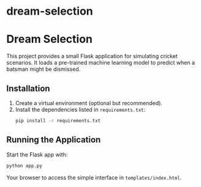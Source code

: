 # dream-selection
# Dream Selection

This project provides a small Flask application for simulating cricket scenarios. It loads a pre-trained machine learning model to predict when a batsman might be dismissed.

## Installation

1. Create a virtual environment (optional but recommended).
2. Install the dependencies listed in `requirements.txt`:
   ```bash
   pip install -r requirements.txt
   ```

## Running the Application

Start the Flask app with:
```bash
python app.py
```

Your browser to access the simple interface in `templates/index.html`.
